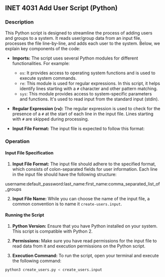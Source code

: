 ## INET 4031 Add User Script (Python)

### Description

This Python script is designed to streamline the process of adding users and groups to a system. It reads user/group data from an input file, processes the file line-by-line, and adds each user to the system. Below, we explain key components of the code:

- **Imports:** The script uses several Python modules for different functionalities. For example:
  - `os`: It provides access to operating system functions and is used to execute system commands.
  - `re`: This module is used for regular expressions. In this script, it helps identify lines starting with a `#` character and other pattern matching.
  - `sys`: This module provides access to system-specific parameters and functions. It's used to read input from the standard input (stdin).

- **Regular Expression (`re`):** The regular expression is used to check for the presence of a `#` at the start of each line in the input file. Lines starting with `#` are skipped during processing.

- **Input File Format:** The input file is expected to follow this format:
### Operation

#### Input File Specification

1. **Input File Format:** The input file should adhere to the specified format, which consists of colon-separated fields for user information. Each line in the input file should have the following structure:

username:default_password:last_name:first_name:comma_separated_list_of_groups


2. **Input File Name:** While you can choose the name of the input file, a common convention is to name it `create-users.input`.

#### Running the Script

1. **Python Version:** Ensure that you have Python installed on your system. This script is compatible with Python 2.

2. **Permissions:** Make sure you have read permissions for the input file to read data from it and execution permissions on the Python script.

3. **Execution Command:** To run the script, open your terminal and execute the following command:

```bash
python3 create_users.py < create_users.input


